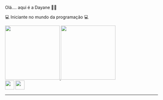 Olá.... aqui é a Dayane 👋🏻

💻 Iniciante no mundo da programação 💻


<div >
<a href="https://github.com/dayaneglsantos">
<img height="180em" src="https://github-readme-stats.vercel.app/api/top-langs/?username=dayaneglsantos&layout=compact&langs_count=7&theme=dark"/>
<img height="180em" src="https://github-readme-stats.vercel.app/api?username=dayaneglsantos&show_icons=true&theme=dark&include_all_commits=true&count_private=true"/>
</div>


<div style="display: inline-block">
<a href="https://www.instagram.com/dayaneglsantos/" style="text-decoration:none;">
    <img height="30" src="https://cdn-icons-png.flaticon.com/512/2111/2111463.png">
</a>
  
<a href="https://www.linkedin.com/in/dayaneglsantos/" style="text-decoration:none;">
    <img height="30" src="https://cdn-icons-png.flaticon.com/512/3536/3536505.png">
</a>
</div>
<hr>
